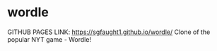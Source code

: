 # wordle
GITHUB PAGES LINK: https://sgfaught1.github.io/wordle/
Clone of the popular NYT game - Wordle!
 
